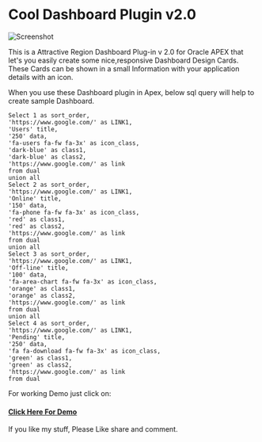 # Cool Dashboard Plugin v2.0

![Screenshot](https://raw.githubusercontent.com/sattuvirus/Cool-Dashboard-Plugin-V-2.0/master/screenshot.gif)

This is a Attractive Region Dashboard Plug-in v 2.0 for Oracle APEX that let's you easily create some nice,responsive Dashboard Design Cards. These Cards can be shown in a small Information with your application details with an icon.

When you use these Dashboard plugin in Apex, below sql query will help to create sample Dashboard.
```
Select 1 as sort_order,
'https://www.google.com/' as LINK1,
'Users' title,
'250' data,
'fa-users fa-fw fa-3x' as icon_class,
'dark-blue' as class1,
'dark-blue' as class2,
'https://www.google.com/' as link
from dual
union all
Select 2 as sort_order,
'https://www.google.com/' as LINK1,
'Online' title,
'150' data,
'fa-phone fa-fw fa-3x' as icon_class,
'red' as class1,
'red' as class2,
'https://www.google.com/' as link
from dual
union all
Select 3 as sort_order,
'https://www.google.com/' as LINK1,
'Off-line' title,
'100' data,
'fa-area-chart fa-fw fa-3x' as icon_class,
'orange' as class1,
'orange' as class2,
'https://www.google.com/' as link
from dual
union all
Select 4 as sort_order,
'https://www.google.com/' as LINK1,
'Pending' title,
'250' data,
'fa fa-download fa-fw fa-3x' as icon_class,
'green' as class1,
'green' as class2,
'https://www.google.com/' as link
from dual
```	
For working Demo just click on:
<a href ="https://apex.oracle.com/pls/apex/f?p=140847:5"> <h4>Click Here For Demo</h4></a>

If you like my stuff, Please Like share and comment.

